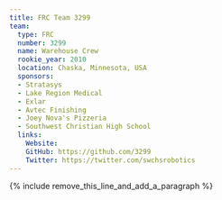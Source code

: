 ```yaml
---
title: FRC Team 3299
team:
  type: FRC
  number: 3299
  name: Warehouse Crew
  rookie_year: 2010
  location: Chaska, Minnesota, USA
  sponsors:
  - Stratasys
  - Lake Region Medical
  - Exlar
  - Avtec Finishing
  - Joey Nova's Pizzeria
  - Southwest Christian High School
  links:
    Website: 
    GitHub: https://github.com/3299
    Twitter: https://twitter.com/swchsrobotics
---
```


{% include remove_this_line_and_add_a_paragraph %}